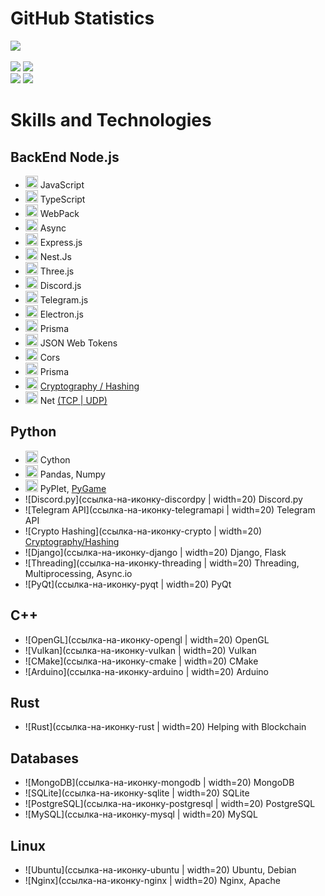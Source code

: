 # GitHub Statistics

[![](https://github-readme-stats.vercel.app/api?username=ArtemkaDev&show_icons=true&theme=radical&count_private=true&hide=issues,stars)](https://github.com/ArtemkaDev?tab=repositories) <br /> <br />
[![](https://github-readme-stats.vercel.app/api/pin?username=ArtemkaDev&repo=UCS&theme=radical)](https://github.com/ArtemkaDev/UCS)
[![](https://github-readme-stats.vercel.app/api/pin?username=ArtemkaDev&repo=RPGame&theme=radical)](https://github.com/ArtemkaDev/RPGame)
<br>
[![](https://github-readme-stats.vercel.app/api/pin?username=ArtemkaDev&repo=HttpRpc&theme=radical)](https://github.com/ArtemkaDev/HttpRpc)
[![](https://github-readme-stats.vercel.app/api/pin?username=AploCoin&repo=PythonTools&theme=radical)](https://github.com/AploCoin/PythonTools)


# Skills and Technologies

## BackEnd Node.js
- <img src="https://github.com/ArtemkaDev/ArtemkaDev/assets/87724011/14302163-8d7c-4e1d-bbdc-a2767520372b" width="20" height="20"> JavaScript
- <img src="https://github.com/ArtemkaDev/ArtemkaDev/assets/87724011/898bd7d1-18d8-49e4-96bf-7d937098f8bc" width="20" height="20"> TypeScript
- <img src="https://github.com/ArtemkaDev/ArtemkaDev/assets/87724011/bc7d4796-ecdb-4b49-b97a-84cd865fdd87" width="20" height="20"> WebPack
- <img src="https://github.com/ArtemkaDev/ArtemkaDev/assets/87724011/fc5bcc3f-8334-443b-87a6-5ac05dfbcf7c" width="20" height="20"> Async
- <img src="https://github.com/ArtemkaDev/ArtemkaDev/assets/87724011/603288f9-fe6f-423c-839f-eb8ec4cdb8d7" width="20" height="20"> Express.js
- <img src="https://github.com/ArtemkaDev/ArtemkaDev/assets/87724011/1519384d-de65-4d7f-8327-fca9d084914f" width="20" height="20"> Nest.Js
- <img src="https://github.com/ArtemkaDev/ArtemkaDev/assets/87724011/4b770848-9178-4670-9a74-1f0da64dd397" width="20" height="20"> Three.js
- <img src="https://github.com/ArtemkaDev/ArtemkaDev/assets/87724011/7ab0a145-e6de-45c0-813a-d9b87f2ab830" width="20" height="20"> Discord.js
- <img src="https://github.com/ArtemkaDev/ArtemkaDev/assets/87724011/d3cfdc29-14db-4a05-86f5-1563f9313871" width="20" height="20"> Telegram.js
- <img src="https://github.com/ArtemkaDev/ArtemkaDev/assets/87724011/5a4f3be4-252e-4f73-81c0-e33776eb86e2" width="20" height="20"> Electron.js
- <img src="" width="20" height="20"> Prisma
- <img src="" width="20" height="20"> JSON Web Tokens
- <img src="" width="20" height="20"> Cors
- <img src="" width="20" height="20"> Prisma
- <img src="https://github.com/ArtemkaDev/ArtemkaDev/assets/87724011/792e0af6-29a3-465d-a2f5-e13fcba8d484" width="20" height="20"> [Cryptography / Hashing](https://github.com/ArtemkaDev/HttpRpc)
- <img src="https://github.com/ArtemkaDev/ArtemkaDev/assets/87724011/d512f3b6-ce6b-432f-8d1c-86b56c720ec9" width="20" height="20"> Net [(TCP | UDP)](https://nodejs.org/api/net.html)

## Python
- <img src="https://github.com/ArtemkaDev/ArtemkaDev/assets/87724011/18b6a749-ca89-4896-8774-9c7556a13bd0" width="20" height="20"> Cython
- <img src="https://github.com/ArtemkaDev/ArtemkaDev/assets/87724011/87f28f2f-0294-40a4-9a59-f8248bf2a572" width="20" height="20"> Pandas, Numpy
- <img src="https://github.com/ArtemkaDev/ArtemkaDev/assets/87724011/75091f4a-167d-4387-a4a7-e467b9a4bb9e" width="20" height="20"> PyPlet, [PyGame](https://github.com/ArtemkaDev/RPGame)
- ![Discord.py](ссылка-на-иконку-discordpy | width=20) Discord.py
- ![Telegram API](ссылка-на-иконку-telegramapi | width=20) Telegram API
- ![Crypto Hashing](ссылка-на-иконку-crypto | width=20) [Cryptography/Hashing](https://github.com/AploCoin/PythonTools/tree/main/src)
- ![Django](ссылка-на-иконку-django | width=20) Django, Flask
- ![Threading](ссылка-на-иконку-threading | width=20) Threading, Multiprocessing, Async.io
- ![PyQt](ссылка-на-иконку-pyqt | width=20) PyQt

## C++
- ![OpenGL](ссылка-на-иконку-opengl | width=20) OpenGL
- ![Vulkan](ссылка-на-иконку-vulkan | width=20) Vulkan
- ![CMake](ссылка-на-иконку-cmake | width=20) CMake
- ![Arduino](ссылка-на-иконку-arduino | width=20) Arduino

## Rust
- ![Rust](ссылка-на-иконку-rust | width=20) Helping with Blockchain

## Databases
- ![MongoDB](ссылка-на-иконку-mongodb | width=20) MongoDB
- ![SQLite](ссылка-на-иконку-sqlite | width=20) SQLite
- ![PostgreSQL](ссылка-на-иконку-postgresql | width=20) PostgreSQL
- ![MySQL](ссылка-на-иконку-mysql | width=20) MySQL

## Linux
- ![Ubuntu](ссылка-на-иконку-ubuntu | width=20) Ubuntu, Debian
- ![Nginx](ссылка-на-иконку-nginx | width=20) Nginx, Apache
